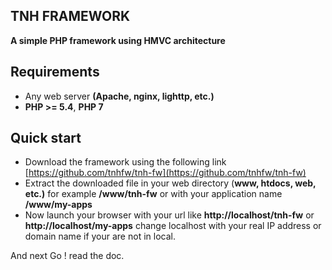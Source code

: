 ## TNH FRAMEWORK
**A simple PHP framework using HMVC architecture**
## Requirements

 - Any web server **(Apache, nginx, lighttp, etc.)**
 - **PHP >= 5.4**, **PHP 7**

## Quick start
 - Download the framework using the following link [https://github.com/tnhfw/tnh-fw](https://github.com/tnhfw/tnh-fw)
 - Extract the downloaded file in your web directory (**www, htdocs, web, etc.)** for example **/www/tnh-fw** or with your application name **/www/my-apps**
 - Now launch your browser with your url like **http://localhost/tnh-fw** or **http://localhost/my-apps** change localhost with your real IP address or domain name if your are not in local.

And next Go ! read the doc.